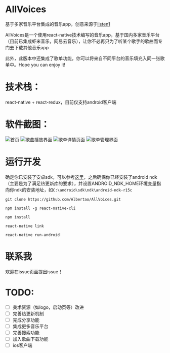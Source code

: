 # AllVoices
基于多家音乐平台集成的音乐app，创意来源于[listen1](https://github.com/listen1/listen1)

AllVoices是一个使用react-native技术编写的音乐app，基于国内多家音乐平台（目前已集成虾米音乐，网易云音乐），让你不必再只为了听某个歌手的歌曲而专门去下载其他音乐app

此外，此版本中还集成了歌单功能，你可以将来自不同平台的音乐填充入同一张歌单中。Hope you can enjoy it!

# 技术栈：
react-native + react-redux，目前仅支持android客户端

# 软件截图：

![首页](http://og2bqlbn5.bkt.clouddn.com/shot.png)
![歌曲播放界面](http://og2bqlbn5.bkt.clouddn.com/shot2.png)
![歌单详情页面](http://og2bqlbn5.bkt.clouddn.com/shot3.png)
![歌单管理界面](http://og2bqlbn5.bkt.clouddn.com/shot4.png)

# 运行开发

确定你已安装了安卓sdk，可以参考[这里](http://reactnative.cn/docs/0.48/getting-started.html)，之后确保你已经安装了android ndk（主要是为了满足热更新库的要求），并设置ANDROID_NDK_HOME环境变量指向你ndk的安装地址，如`C:\android\sdk\ndk\android-ndk-r15c`

`git clone https://github.com/Albertao/AllVoices.git`

`npm install -g react-native-cli`

`npm install`

`react-native link`

`react-native run-android`

# 联系我

欢迎在issue页面提出issue！

# TODO:

- [ ] 美术资源（如logo，启动页等）改进
- [ ] 完善热更新机制
- [ ] 完成分享功能
- [ ] 集成更多音乐平台
- [ ] 完善搜索功能
- [ ] 加入歌曲下载功能
- [ ] ios客户端
